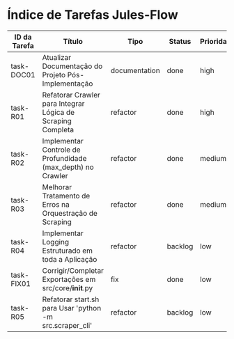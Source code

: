 # Índice de Tarefas Jules-Flow

| ID da Tarefa | Título | Tipo | Status | Prioridade | Dependências | Atribuído |
|--------------|--------|------|--------|------------|--------------|-----------|
| task-DOC01   | Atualizar Documentação do Projeto Pós-Implementação | documentation | done        | high       | []           | Jules     |
| task-R01     | Refatorar Crawler para Integrar Lógica de Scraping Completa | refactor | done        | high       | []           | Jules     |
| task-R02     | Implementar Controle de Profundidade (max_depth) no Crawler | refactor | done        | medium     | ["task-R01"] | Jules     |
| task-R03     | Melhorar Tratamento de Erros na Orquestração de Scraping | refactor | done        | medium     | ["task-R01"] | Jules     |
| task-R04     | Implementar Logging Estruturado em toda a Aplicação | refactor | backlog     | low        | ["task-R01"] | Jules     |
| task-FIX01   | Corrigir/Completar Exportações em src/core/__init__.py | fix      | done        | low        | []           | Jules     |
| task-R05     | Refatorar start.sh para Usar 'python -m src.scraper_cli' | refactor | backlog     | low        | []           | Jules     |
